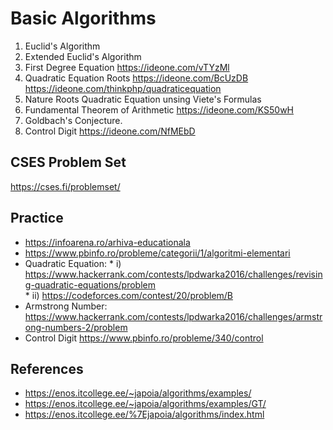 # Basic Algorithms
1. Euclid's Algorithm
2. Extended Euclid's Algorithm 
3. First Degree Equation https://ideone.com/vTYzMl
4. Quadratic Equation Roots https://ideone.com/BcUzDB https://ideone.com/thinkphp/quadraticequation
5. Nature Roots Quadratic Equation unsing Viete's Formulas
6. Fundamental Theorem of Arithmetic https://ideone.com/KS50wH
7. Goldbach's Conjecture. 
8. Control Digit https://ideone.com/NfMEbD

## CSES Problem Set
https://cses.fi/problemset/

## Practice

* https://infoarena.ro/arhiva-educationala
* https://www.pbinfo.ro/probleme/categorii/1/algoritmi-elementari
* Quadratic Equation:
      * i) https://www.hackerrank.com/contests/lpdwarka2016/challenges/revising-quadratic-equations/problem  
      * ii) https://codeforces.com/contest/20/problem/B
* Armstrong Number: https://www.hackerrank.com/contests/lpdwarka2016/challenges/armstrong-numbers-2/problem
* Control Digit https://www.pbinfo.ro/probleme/340/control

## References

* https://enos.itcollege.ee/~japoia/algorithms/examples/
* https://enos.itcollege.ee/~japoia/algorithms/examples/GT/
* https://enos.itcollege.ee/%7Ejapoia/algorithms/index.html

